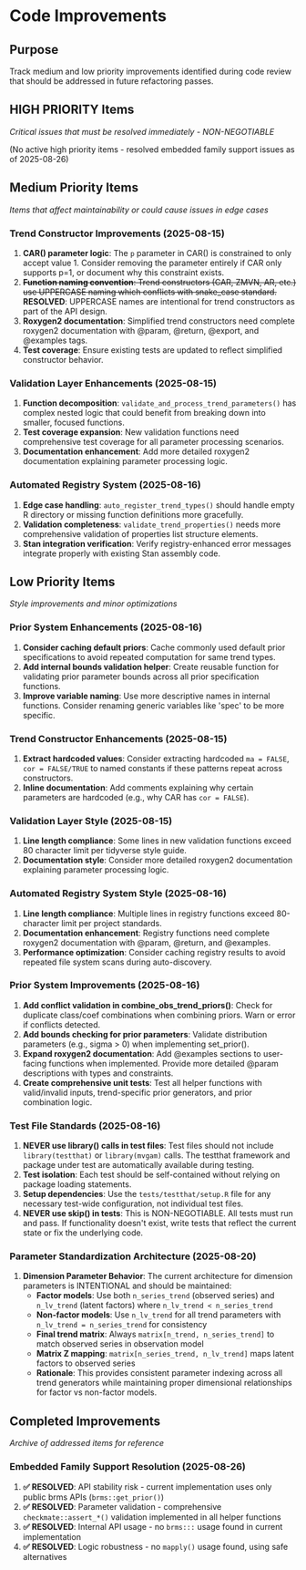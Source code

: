 # Code Improvements

## Purpose
Track medium and low priority improvements identified during code review that should be addressed in future refactoring passes.

## HIGH PRIORITY Items
*Critical issues that must be resolved immediately - NON-NEGOTIABLE*

(No active high priority items - resolved embedded family support issues as of 2025-08-26)

## Medium Priority Items
*Items that affect maintainability or could cause issues in edge cases*

### Trend Constructor Improvements (2025-08-15)
1. **CAR() parameter logic**: The `p` parameter in CAR() is constrained to only accept value 1. Consider removing the parameter entirely if CAR only supports p=1, or document why this constraint exists.
2. ~~**Function naming convention**: Trend constructors (CAR, ZMVN, AR, etc.) use UPPERCASE naming which conflicts with snake_case standard.~~ **RESOLVED**: UPPERCASE names are intentional for trend constructors as part of the API design.
3. **Roxygen2 documentation**: Simplified trend constructors need complete roxygen2 documentation with @param, @return, @export, and @examples tags.
4. **Test coverage**: Ensure existing tests are updated to reflect simplified constructor behavior.

### Validation Layer Enhancements (2025-08-15)
1. **Function decomposition**: `validate_and_process_trend_parameters()` has complex nested logic that could benefit from breaking down into smaller, focused functions.
2. **Test coverage expansion**: New validation functions need comprehensive test coverage for all parameter processing scenarios.
3. **Documentation enhancement**: Add more detailed roxygen2 documentation explaining parameter processing logic.

### Automated Registry System (2025-08-16)
1. **Edge case handling**: `auto_register_trend_types()` should handle empty R directory or missing function definitions more gracefully.
2. **Validation completeness**: `validate_trend_properties()` needs more comprehensive validation of properties list structure elements.
3. **Stan integration verification**: Verify registry-enhanced error messages integrate properly with existing Stan assembly code.

## Low Priority Items  
*Style improvements and minor optimizations*

### Prior System Enhancements (2025-08-16)
1. **Consider caching default priors**: Cache commonly used default prior specifications to avoid repeated computation for same trend types.
2. **Add internal bounds validation helper**: Create reusable function for validating prior parameter bounds across all prior specification functions.
3. **Improve variable naming**: Use more descriptive names in internal functions. Consider renaming generic variables like 'spec' to be more specific.

### Trend Constructor Enhancements (2025-08-15)
1. **Extract hardcoded values**: Consider extracting hardcoded `ma = FALSE`, `cor = FALSE/TRUE` to named constants if these patterns repeat across constructors.
2. **Inline documentation**: Add comments explaining why certain parameters are hardcoded (e.g., why CAR has `cor = FALSE`).

### Validation Layer Style (2025-08-15)
1. **Line length compliance**: Some lines in new validation functions exceed 80 character limit per tidyverse style guide.
2. **Documentation style**: Consider more detailed roxygen2 documentation explaining parameter processing logic.

### Automated Registry System Style (2025-08-16)
1. **Line length compliance**: Multiple lines in registry functions exceed 80-character limit per project standards.
2. **Documentation enhancement**: Registry functions need complete roxygen2 documentation with @param, @return, and @examples.
3. **Performance optimization**: Consider caching registry results to avoid repeated file system scans during auto-discovery.

### Prior System Improvements (2025-08-16)
1. **Add conflict validation in combine_obs_trend_priors()**: Check for duplicate class/coef combinations when combining priors. Warn or error if conflicts detected.
2. **Add bounds checking for prior parameters**: Validate distribution parameters (e.g., sigma > 0) when implementing set_prior().
3. **Expand roxygen2 documentation**: Add @examples sections to user-facing functions when implemented. Provide more detailed @param descriptions with types and constraints.
4. **Create comprehensive unit tests**: Test all helper functions with valid/invalid inputs, trend-specific prior generators, and prior combination logic.

### Test File Standards (2025-08-16)
1. **NEVER use library() calls in test files**: Test files should not include `library(testthat)` or `library(mvgam)` calls. The testthat framework and package under test are automatically available during testing.
2. **Test isolation**: Each test should be self-contained without relying on package loading statements.
3. **Setup dependencies**: Use the `tests/testthat/setup.R` file for any necessary test-wide configuration, not individual test files.
4. **NEVER use skip() in tests**: This is NON-NEGOTIABLE. All tests must run and pass. If functionality doesn't exist, write tests that reflect the current state or fix the underlying code.

### Parameter Standardization Architecture (2025-08-20)
1. **Dimension Parameter Behavior**: The current architecture for dimension parameters is INTENTIONAL and should be maintained:
   - **Factor models**: Use both `n_series_trend` (observed series) and `n_lv_trend` (latent factors) where `n_lv_trend < n_series_trend`
   - **Non-factor models**: Use `n_lv_trend` for all trend parameters with `n_lv_trend = n_series_trend` for consistency
   - **Final trend matrix**: Always `matrix[n_trend, n_series_trend]` to match observed series in observation model
   - **Matrix Z mapping**: `matrix[n_series_trend, n_lv_trend]` maps latent factors to observed series
   - **Rationale**: This provides consistent parameter indexing across all trend generators while maintaining proper dimensional relationships for factor vs non-factor models.

## Completed Improvements
*Archive of addressed items for reference*

### Embedded Family Support Resolution (2025-08-26)
1. **✅ RESOLVED**: API stability risk - current implementation uses only public brms APIs (`brms::get_prior()`)
2. **✅ RESOLVED**: Parameter validation - comprehensive `checkmate::assert_*()` validation implemented in all helper functions
3. **✅ RESOLVED**: Internal API usage - no `brms:::` usage found in current implementation
4. **✅ RESOLVED**: Logic robustness - no `mapply()` usage found, using safe alternatives